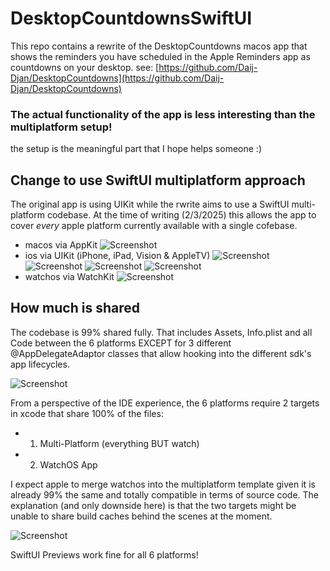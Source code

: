 # DesktopCountdownsSwiftUI
This repo contains a rewrite of the DesktopCountdowns macos app that shows the reminders you have scheduled in the Apple Reminders app as countdowns on your desktop. see: [https://github.com/Daij-Djan/DesktopCountdowns](https://github.com/Daij-Djan/DesktopCountdowns)

### The actual functionality of the app is less interesting than the multiplatform setup!
the setup is the meaningful part that I hope helps someone :)

## Change to use SwiftUI multiplatform approach
The original app is using UIKit while the rwrite aims to use a SwiftUI multi-platform codebase.
At the time of writing (2/3/2025) this allows the app to cover _every_ apple platform currently available with a single cofebase.

- macos via AppKit
![Screenshot](https://github.com/Daij-Djan/DesktopCountdownsSwiftUI/raw/main/README-Files/mac.jpg)
- ios via UIKit (iPhone, iPad, Vision & AppleTV)
![Screenshot](https://github.com/Daij-Djan/DesktopCountdownsSwiftUI/raw/main/README-Files/iphone.jpg)
![Screenshot](https://github.com/Daij-Djan/DesktopCountdownsSwiftUI/raw/main/README-Files/ipad.jpg)
![Screenshot](https://github.com/Daij-Djan/DesktopCountdownsSwiftUI/raw/main/README-Files/vision.jpg)
![Screenshot](https://github.com/Daij-Djan/DesktopCountdownsSwiftUI/raw/main/README-Files/appletv.jpg)
- watchos via WatchKit
![Screenshot](https://github.com/Daij-Djan/DesktopCountdownsSwiftUI/raw/main/README-Files/watch.jpg)

## How much is shared
The codebase is 99% shared fully. That includes Assets, Info.plist and all Code between the 6 platforms EXCEPT for 3 different @AppDelegateAdaptor classes that allow hooking into the different sdk's app lifecycles.

![Screenshot](https://github.com/Daij-Djan/DesktopCountdownsSwiftUI/raw/main/README-Files/xcode-code.jpg)

From a perspective of the IDE experience, the 6 platforms require 2 targets in xcode that share 100% of the files:
- 1. Multi-Platform (everything BUT watch)
- 2. WatchOS App

I expect apple to merge watchos into the multiplatform template given it is already 99% the same and totally compatible in terms of source code.
The explanation (and only downside here) is that the two targets might be unable to share build caches behind the scenes at the moment.

![Screenshot](https://github.com/Daij-Djan/DesktopCountdownsSwiftUI/raw/main/README-Files/xcode-targets.jpg)

SwiftUI Previews work fine for all 6 platforms! 
